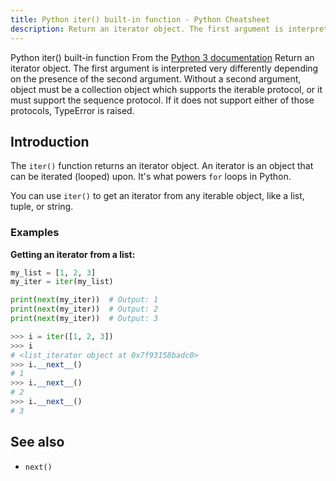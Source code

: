```yaml
---
title: Python iter() built-in function - Python Cheatsheet
description: Return an iterator object. The first argument is interpreted very differently depending on the presence of the second argument. Without a second argument, object must be a collection object which supports the iterable protocol, or it must support the sequence protocol. If it does not support either of those protocols, TypeError is raised.
---
```


<base-title :title="frontmatter.title" :description="frontmatter.description">
Python iter() built-in function
</base-title>

<base-disclaimer>
  <base-disclaimer-title>
    From the <a target="_blank" href="https://docs.python.org/3/library/functions.html#iter">Python 3 documentation</a>
  </base-disclaimer-title>
  <base-disclaimer-content>
   Return an iterator object. The first argument is interpreted very differently depending on the presence of the second argument. Without a second argument, object must be a collection object which supports the iterable protocol, or it must support the sequence protocol. If it does not support either of those protocols, TypeError is raised.
  </base-disclaimer-content>
</base-disclaimer>

## Introduction

The `iter()` function returns an iterator object. An iterator is an object that can be iterated (looped) upon. It's what powers `for` loops in Python.

You can use `iter()` to get an iterator from any iterable object, like a list, tuple, or string.

### Examples

**Getting an iterator from a list:**

```python
my_list = [1, 2, 3]
my_iter = iter(my_list)

print(next(my_iter))  # Output: 1
print(next(my_iter))  # Output: 2
print(next(my_iter))  # Output: 3
```



```python
>>> i = iter([1, 2, 3])
>>> i
# <list_iterator object at 0x7f93158badc0>
>>> i.__next__()
# 1
>>> i.__next__()
# 2
>>> i.__next__()
# 3
```

## See also

- <router-link to="/builtin/next">`next()`</router-link>
